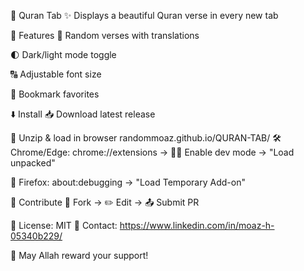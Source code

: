🌙 Quran Tab
✨ Displays a beautiful Quran verse in every new tab

🌟 Features
📖 Random verses with translations

🌓 Dark/light mode toggle

🔠 Adjustable font size

🔖 Bookmark favorites

⬇️ Install
📥 Download latest release

📂 Unzip & load in browser
randommoaz.github.io/QURAN-TAB/
🛠 Chrome/Edge:
chrome://extensions → 🧑‍💻 Enable dev mode → "Load unpacked"

🦊 Firefox:
about:debugging → "Load Temporary Add-on"

🤝 Contribute
🔀 Fork → ✏️ Edit → 📤 Submit PR

📜 License: MIT
📩 Contact: https://www.linkedin.com/in/moaz-h-05340b229/

🤲 May Allah reward your support!
